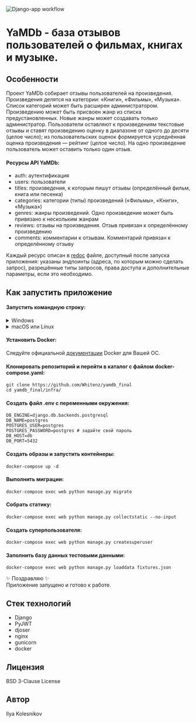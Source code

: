 ![Django-app workflow](https://github.com/Whitenz/yamdb_final/actions/workflows/yamdb_workflow.yml/badge.svg)


# YaMDb - база отзывов пользователей о фильмах, книгах и музыке.


## Особенности
Проект YaMDb собирает отзывы пользователей на произведения. Произведения делятся на категории: «Книги», «Фильмы», «Музыка». Список категорий может быть расширен администратором. Произведению может быть присвоен жанр из списка предустановленных. Новые жанры может создавать только администратор. Пользователи оставляют к произведениям текстовые отзывы и ставят произведению оценку в диапазоне от одного до десяти (целое число); из пользовательских оценок формируется усреднённая оценка произведения — рейтинг (целое число). На одно произведение пользователь может оставить только один отзыв.

#### Ресурсы API YaMDb:
- auth: аутентификация
- users: пользователи
- titles: произведения, к которым пишут отзывы (определённый фильм, книга или песенка)
- categories: категории (типы) произведений («Фильмы», «Книги», «Музыка»)
- genres: жанры произведений. Одно произведение может быть привязано к нескольким жанрам
- reviews: отзывы на произведения. Отзыв привязан к определённому произведению
- comments: комментарии к отзывам. Комментарий привязан к определённому отзыву

Каждый ресурс описан в <a href="http://localhost/redoc/">redoc</a> файле, доступный после запуска приложения: указаны эндпоинты (адреса, по которым можно сделать запрос), разрешённые типы запросов, права доступа и дополнительные параметры, если это необходимо.


## Как запустить приложение

#### Запустить командную строку:
<details>
    <summary>Windows</summary>
    Скачайте и установите Git Bash. Подробная инструкция и дистрибутив можно найти на <a href="https://gitforwindows.org/">сайте</a>. Затем в меню пуск найдите и запустите приложение Git Bash.
</details>
<details>
    <summary>macOS или Linux</summary>
    Откройте главное меню приложений и выберите приложение "Терминал".
</details>

#### Установить Docker:

Следуйте официальной [документации](https://docs.docker.com/get-docker/) Docker для Вашей ОС.


#### Клонировать репозиторий и перейти в каталог с файлом docker-compose.yaml:
```
git clone https://github.com/Whitenz/yamdb_final
cd yamdb_final/infra/
```

#### Создать файл .env с переменными окружения:
```
DB_ENGINE=django.db.backends.postgresql
DB_NAME=postgres
POSTGRES_USER=postgres
POSTGRES_PASSWORD=postgres # задайте свой пароль
DB_HOST=db
DB_PORT=5432
```

#### Создать образы и запустить контейнеры:
```
docker-compose up -d
```

#### Выполнить миграции:
```
docker-compose exec web python manage.py migrate
```

#### Собрать статику:
```
docker-compose exec web python manage.py collectstatic --no-input
```

#### Создать суперпользователя:
```
docker-compose exec web python manage.py createsuperuser

```

#### Заполнить базу данных тестовыми данными:
```
docker-compose exec web python manage.py loaddata fixtures.json

```

✨ Поздравляю ✨ <br>
Приложение запущено и готово к работе.


## Стек технологий
- Django
- PyJWT
- djoser
- nginx
- gunicorn
- docker


## Лицензия
BSD 3-Clause License


## Автор
Ilya Kolesnikov